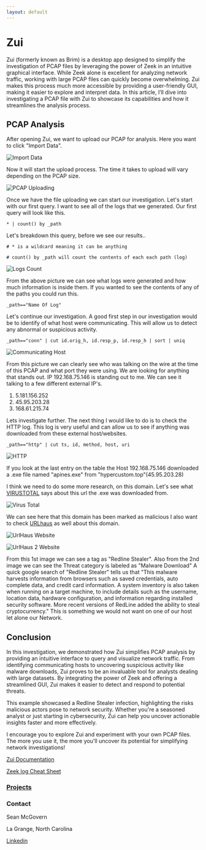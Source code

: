```yaml
---
layout: default
---
```


# Zui 

Zui (formerly known as Brim) is a desktop app designed to simplify the investigation of PCAP files by leveraging the power of Zeek in an intuitive graphical interface. While Zeek alone is excellent for analyzing network traffic, working with large PCAP files can quickly become overwhelming. Zui makes this process much more accessible by providing a user-friendly GUI, making it easier to explore and interpret data. In this article, I’ll dive into investigating a PCAP file with Zui to showcase its capabilities and how it streamlines the analysis process.

## PCAP Analysis 

After opening Zui, we want to upload our PCAP for analysis. 
Here you want to click "Import Data".


![Import Data](project_images/GUI.png)


Now it will start the upload process. The time it takes to upload will vary depending on the PCAP size. 


![PCAP Uploading](project_images/pcap_upload.png)


Once we have the file uploading we can start our investigation. Let's start with our first query. I want to see all of the logs that we generated. 
Our first query will look like this. 

```
* | count() by _path
```

Let's breakdown this query, before we see our results..

```
# * is a wildcard meaning it can be anything
```

```
# count() by _path will count the contents of each each path (log)
```

![Logs Count](project_images/Logs.png)

From the above picture we can see what logs were generated and how much information is inside them. 
If you wanted to see the contents of any of the paths you could run this. 

```
_path=="Name Of Log"
```

Let's continue our investigation. A good first step in our investigation would be to identify of what host were communicating. 
This will allow us to detect any abnormal or suspicious activity.

```
_path=="conn" | cut id.orig_h, id.resp_p, id.resp_h | sort | uniq
```

![Communicating Host](project_images/comm_host.png)

From this picture we can clearly see who was talking on the wire at the time of this PCAP and what port they were using. 
We are looking for anything that stands out. IP 192.168.75.146 is standing out to me. We can see it talking to a few different external IP's.
1. 5.181.156.252
2. 45.95.203.28
3. 168.61.215.74

Lets investigate further. The next thing I would like to do is to check the HTTP log. This log is very useful and can allow us to see if anything
was downloaded from these external host/websites. 

```
_path=="http" | cut ts, id, method, host, uri
```

![HTTP](project_images/http_conn.png)

If you look at the last entry on the table the Host 192.168.75.146 downloaded a .exe file named "apines.exe" from "hypercustom.top"(45.95.203.28)

I think we need to do some more research, on this domain. Let's see what [VIRUSTOTAL](https://www.virustotal.com/gui/home/upload) says about this url the .exe was downloaded from. 

![Virus Total](project_images/virus_total.png)

We can see here that this domain has been marked as malicious I also want to check [URLhaus](https://urlhaus.abuse.ch/browse/) as well about this domain. 

![UrlHaus Website](project_images/urlhaus_1.png)

![UrlHaus 2 Website](project_images/urlhaus_2.png)

From this 1st image we can see a tag as "Redline Stealer". Also from the 2nd image we can see the Threat category is labeled as "Malware Download"
A quick google search of "Redline Stealer" tells us that "This malware harvests information from browsers such as saved credentials, auto complete data, and credit card information. A system inventory is also taken when running on a target machine, to include details such as the username, location data, hardware configuration, and information regarding installed security software. More recent versions of RedLine added the ability to steal cryptocurrency."
This is something we would not want on one of our host let alone our Network. 


## Conclusion

In this investigation, we demonstrated how Zui simplifies PCAP analysis by providing an intuitive interface to query and visualize network traffic. From identifying communicating hosts to uncovering suspicious activity like malware downloads, Zui proves to be an invaluable tool for analysts dealing with large datasets. By integrating the power of Zeek and offering a streamlined GUI, Zui makes it easier to detect and respond to potential threats.

This example showcased a Redline Stealer infection, highlighting the risks malicious actors pose to network security. Whether you're a seasoned analyst or just starting in cybersecurity, Zui can help you uncover actionable insights faster and more effectively.

I encourage you to explore Zui and experiment with your own PCAP files. The more you use it, the more you'll uncover its potential for simplifying network investigations!


[Zui Documentation](https://zui.brimdata.io/docs)


[Zeek log Cheat Sheet](https://corelight.com/hubfs/resources/zeek-cheatsheets/corelight-cheatsheet-poster.pdf)



### [Projects](../index.md)


### Contact
Sean McGovern

La Grange, North Carolina 

[Linkedin](https://www.linkedin.com/in/sean-mcgovern-310457272/) 







